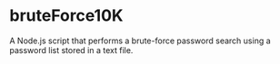# bruteForce10K
A Node.js script that performs a brute-force password search using a password list stored in a text file.
